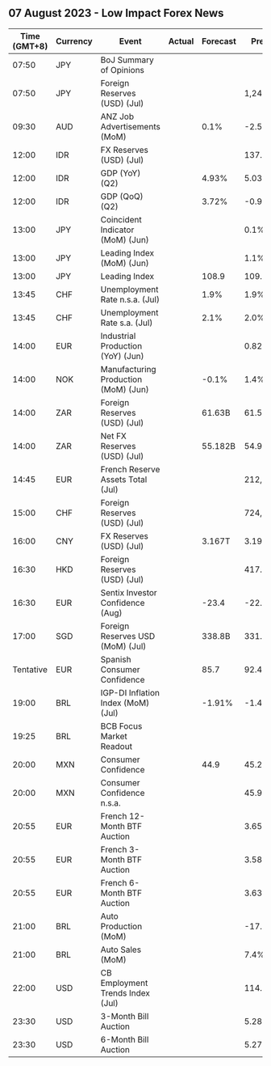 ## 07 August 2023 - Low Impact Forex News

| Time (GMT+8) | Currency | Event | Actual | Forecast | Previous |
|------|----------|-------|--------|----------|----------|
| 07:50 | JPY | BoJ Summary of Opinions |  |  |  |
| 07:50 | JPY | Foreign Reserves (USD) (Jul) |  |  | 1,247.2B |
| 09:30 | AUD | ANZ Job Advertisements (MoM) |  | 0.1% | -2.5% |
| 12:00 | IDR | FX Reserves (USD) (Jul) |  |  | 137.50B |
| 12:00 | IDR | GDP (YoY) (Q2) |  | 4.93% | 5.03% |
| 12:00 | IDR | GDP (QoQ) (Q2) |  | 3.72% | -0.92% |
| 13:00 | JPY | Coincident Indicator (MoM) (Jun) |  |  | 0.1% |
| 13:00 | JPY | Leading Index (MoM) (Jun) |  |  | 1.1% |
| 13:00 | JPY | Leading Index |  | 108.9 | 109.2 |
| 13:45 | CHF | Unemployment Rate n.s.a. (Jul) |  | 1.9% | 1.9% |
| 13:45 | CHF | Unemployment Rate s.a. (Jul) |  | 2.1% | 2.0% |
| 14:00 | EUR | Industrial Production (YoY) (Jun) |  |  | 0.82% |
| 14:00 | NOK | Manufacturing Production (MoM) (Jun) |  | -0.1% | 1.4% |
| 14:00 | ZAR | Foreign Reserves (USD) (Jul) |  | 61.63B | 61.55B |
| 14:00 | ZAR | Net FX Reserves (USD) (Jul) |  | 55.182B | 54.936B |
| 14:45 | EUR | French Reserve Assets Total (Jul) |  |  | 212,396.0M |
| 15:00 | CHF | Foreign Reserves (USD) (Jul) |  |  | 724,637.0B |
| 16:00 | CNY | FX Reserves (USD) (Jul) |  | 3.167T | 3.193T |
| 16:30 | HKD | Foreign Reserves (USD) (Jul) |  |  | 417.30B |
| 16:30 | EUR | Sentix Investor Confidence (Aug) |  | -23.4 | -22.5 |
| 17:00 | SGD | Foreign Reserves USD (MoM) (Jul) |  | 338.8B | 331.2B |
| Tentative | EUR | Spanish Consumer Confidence |  | 85.7 | 92.4 |
| 19:00 | BRL | IGP-DI Inflation Index (MoM) (Jul) |  | -1.91% | -1.45% |
| 19:25 | BRL | BCB Focus Market Readout |  |  |  |
| 20:00 | MXN | Consumer Confidence |  | 44.9 | 45.2 |
| 20:00 | MXN | Consumer Confidence n.s.a. |  |  | 45.9 |
| 20:55 | EUR | French 12-Month BTF Auction |  |  | 3.657% |
| 20:55 | EUR | French 3-Month BTF Auction |  |  | 3.588% |
| 20:55 | EUR | French 6-Month BTF Auction |  |  | 3.634% |
| 21:00 | BRL | Auto Production (MoM) |  |  | -17.0% |
| 21:00 | BRL | Auto Sales (MoM) |  |  | 7.4% |
| 22:00 | USD | CB Employment Trends Index (Jul) |  |  | 114.31 |
| 23:30 | USD | 3-Month Bill Auction |  |  | 5.280% |
| 23:30 | USD | 6-Month Bill Auction |  |  | 5.270% |
